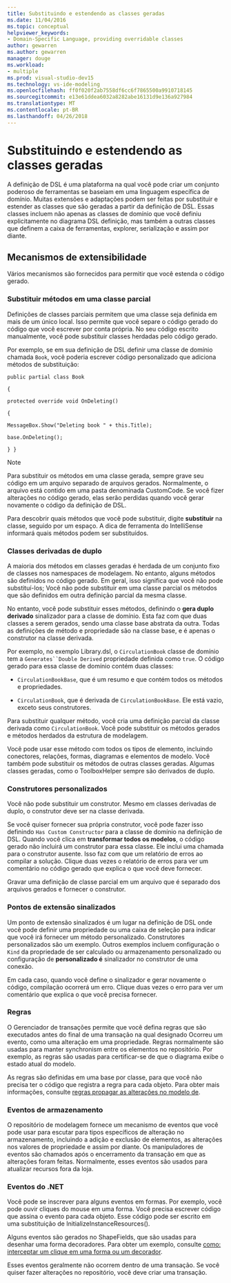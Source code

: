 ```yaml
---
title: Substituindo e estendendo as classes geradas
ms.date: 11/04/2016
ms.topic: conceptual
helpviewer_keywords:
- Domain-Specific Language, providing overridable classes
author: gewarren
ms.author: gewarren
manager: douge
ms.workload:
- multiple
ms.prod: visual-studio-dev15
ms.technology: vs-ide-modeling
ms.openlocfilehash: ff0f020f2ab7558df6cc6f7865500a9910718145
ms.sourcegitcommit: e13e61ddea6032a8282abe16131d9e136a927984
ms.translationtype: MT
ms.contentlocale: pt-BR
ms.lasthandoff: 04/26/2018
---
```

# <a name="overriding-and-extending-the-generated-classes"></a>Substituindo e estendendo as classes geradas
A definição de DSL é uma plataforma na qual você pode criar um conjunto poderoso de ferramentas se baseiam em uma linguagem específica de domínio. Muitas extensões e adaptações podem ser feitas por substituir e estender as classes que são geradas a partir da definição de DSL. Essas classes incluem não apenas as classes de domínio que você definiu explicitamente no diagrama DSL definição, mas também a outras classes que definem a caixa de ferramentas, explorer, serialização e assim por diante.

## <a name="extensibility-mechanisms"></a>Mecanismos de extensibilidade
 Vários mecanismos são fornecidos para permitir que você estenda o código gerado.

### <a name="overriding-methods-in-a-partial-class"></a>Substituir métodos em uma classe parcial
 Definições de classes parciais permitem que uma classe seja definida em mais de um único local. Isso permite que você separe o código gerado do código que você escrever por conta própria. No seu código escrito manualmente, você pode substituir classes herdadas pelo código gerado.

 Por exemplo, se em sua definição de DSL definir uma classe de domínio chamada `Book`, você poderia escrever código personalizado que adiciona métodos de substituição:

 `public partial class Book`

 `{`

 `protected override void OnDeleting()`

 `{`

 `MessageBox.Show("Deleting book " + this.Title);`

 `base.OnDeleting();`

 `} }`

> [!NOTE]
>  Para substituir os métodos em uma classe gerada, sempre grave seu código em um arquivo separado de arquivos gerados. Normalmente, o arquivo está contido em uma pasta denominada CustomCode. Se você fizer alterações no código gerado, elas serão perdidas quando você gerar novamente o código da definição de DSL.

 Para descobrir quais métodos que você pode substituir, digite **substituir** na classe, seguido por um espaço. A dica de ferramenta do IntelliSense informará quais métodos podem ser substituídos.

### <a name="double-derived-classes"></a>Classes derivadas de duplo
 A maioria dos métodos em classes geradas é herdada de um conjunto fixo de classes nos namespaces de modelagem. No entanto, alguns métodos são definidos no código gerado. Em geral, isso significa que você não pode substituí-los; Você não pode substituir em uma classe parcial os métodos que são definidos em outra definição parcial da mesma classe.

 No entanto, você pode substituir esses métodos, definindo o **gera duplo derivado** sinalizador para a classe de domínio. Esta faz com que duas classes a serem gerados, sendo uma classe base abstrata da outra. Todas as definições de método e propriedade são na classe base, e é apenas o construtor na classe derivada.

 Por exemplo, no exemplo Library.dsl, o `CirculationBook` classe de domínio tem a `Generates``Double Derived` propriedade definida como `true`. O código gerado para essa classe de domínio contém duas classes:

-   `CirculationBookBase`, que é um resumo e que contém todos os métodos e propriedades.

-   `CirculationBook`, que é derivada de `CirculationBookBase`. Ele está vazio, exceto seus construtores.

 Para substituir qualquer método, você cria uma definição parcial da classe derivada como `CirculationBook`. Você pode substituir os métodos gerados e métodos herdados da estrutura de modelagem.

 Você pode usar esse método com todos os tipos de elemento, incluindo conectores, relações, formas, diagramas e elementos de modelo. Você também pode substituir os métodos de outras classes geradas. Algumas classes geradas, como o ToolboxHelper sempre são derivados de duplo.

### <a name="custom-constructors"></a>Construtores personalizados
 Você não pode substituir um construtor. Mesmo em classes derivadas de duplo, o construtor deve ser na classe derivada.

 Se você quiser fornecer sua própria construtor, você pode fazer isso definindo `Has Custom Constructor` para a classe de domínio na definição de DSL. Quando você clica em **transformar todos os modelos**, o código gerado não incluirá um construtor para essa classe. Ele inclui uma chamada para o construtor ausente. Isso faz com que um relatório de erros ao compilar a solução. Clique duas vezes o relatório de erros para ver um comentário no código gerado que explica o que você deve fornecer.

 Gravar uma definição de classe parcial em um arquivo que é separado dos arquivos gerados e fornecer o construtor.

### <a name="flagged-extension-points"></a>Pontos de extensão sinalizados
 Um ponto de extensão sinalizados é um lugar na definição de DSL onde você pode definir uma propriedade ou uma caixa de seleção para indicar que você irá fornecer um método personalizado. Construtores personalizados são um exemplo. Outros exemplos incluem configuração o `Kind` da propriedade de ser calculado ou armazenamento personalizado ou configuração de **personalizado é** sinalizador no construtor de uma conexão.

 Em cada caso, quando você define o sinalizador e gerar novamente o código, compilação ocorrerá um erro. Clique duas vezes o erro para ver um comentário que explica o que você precisa fornecer.

### <a name="rules"></a>Regras
 O Gerenciador de transações permite que você defina regras que são executados antes do final de uma transação na qual designado Ocorreu um evento, como uma alteração em uma propriedade. Regras normalmente são usadas para manter synchronism entre os elementos no repositório. Por exemplo, as regras são usadas para certificar-se de que o diagrama exibe o estado atual do modelo.

 As regras são definidas em uma base por classe, para que você não precisa ter o código que registra a regra para cada objeto. Para obter mais informações, consulte [regras propagar as alterações no modelo de](../modeling/rules-propagate-changes-within-the-model.md).

### <a name="store-events"></a>Eventos de armazenamento
 O repositório de modelagem fornece um mecanismo de eventos que você pode usar para escutar para tipos específicos de alteração no armazenamento, incluindo a adição e exclusão de elementos, as alterações nos valores de propriedade e assim por diante. Os manipuladores de eventos são chamados após o encerramento da transação em que as alterações foram feitas. Normalmente, esses eventos são usados para atualizar recursos fora da loja.

### <a name="net-events"></a>Eventos do .NET
 Você pode se inscrever para alguns eventos em formas. Por exemplo, você pode ouvir cliques do mouse em uma forma. Você precisa escrever código que assina o evento para cada objeto. Esse código pode ser escrito em uma substituição de InitializeInstanceResources().

 Alguns eventos são gerados no ShapeFields, que são usadas para desenhar uma forma decoradores. Para obter um exemplo, consulte [como: interceptar um clique em uma forma ou um decorador](../modeling/how-to-intercept-a-click-on-a-shape-or-decorator.md).

 Esses eventos geralmente não ocorrem dentro de uma transação. Se você quiser fazer alterações no repositório, você deve criar uma transação.